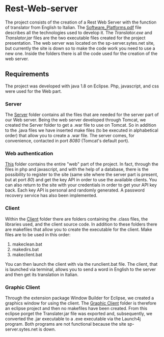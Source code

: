 # Rest-Web-server
The project consists of the creation of a Rest Web Server with the function of translator from English to Italian.
The [Software_Platforms.pdf](Software_Platforms.pdf "Software_Platforms.pdf") file describes all the technologies used to develop it.
The *Translator.exe* and *Translator.jar* files are the two executable files created for the project presentation.
The web server was located on the sp-server.sytes.net site, but currently the site is down so to make the code work you need to use a new one.
Inside the folders there is all the code used for the creation of the web server.

## Requirements
The project was developed with java 1.8 on Eclipse.
Php, javascript, and css were used for the Web part.



### Server 
The [Server](Server "Server")  folder contains all the files that are needed for the server part of our Web server. Being the web server developed through Tomcat, we created the Server folder to get a .war file to use on Tomcat. So in addition to the .java files we have inserted make files (to be executed in alphabetical order) that allow you to create a .war file. The server comes, for convenience, contacted in port *8080*  (Tomcat's default port).

### Web authentication
[This](WebAuthentication "This") folder contains the entire "web" part of the project. In fact, through the files in php and javascript, and with the help of a database, there is the possibility to register to the site (same site where the server part is present, but at port *80*) and get the key API in order to use the available clients. You can also return to the site with your credentials in order to get your API key back. Each key API is personal and randomly generated. A password recovery service has also been implemented.

### Client
Within the [Client](Client "Client") folder there are folders containing the .class files, the libraries used, and the client source code. In addition to these folders there are makefiles that allow you to create the executable for the client. Make files are to be used in this order:
1.  makeclean.bat
2.  makedirs.bat
3.  makeclient.bat

You can then launch the client with via the runclient.bat file. The client, that is launched via terminal, allows you to send a word in English to the server and then get its translation in Italian.

### Graphic Client 
Through the extension package Window Builder for Eclipse, we created a graphics window for using the client. The [Graphic Client](GraphicClient "Graphic Client") folder is therefore an eclipse project and then no makefiles have been created.
From this eclipse porget the Translater.jar file was exported and, subsequently, we converted the .jar executable to a .exe executable via the Launch4j program. Both programs are not functional because the site sp-server.sytes.net is down.

